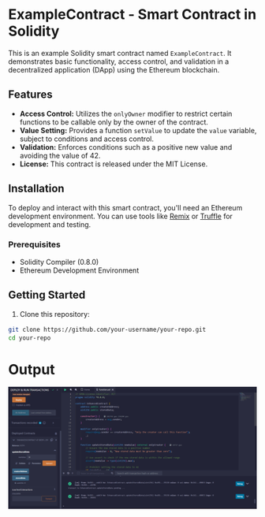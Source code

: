 # ExampleContract - Smart Contract in Solidity

This is an example Solidity smart contract named `ExampleContract`. It demonstrates basic functionality, access control, and validation in a decentralized application (DApp) using the Ethereum blockchain.

## Features

- **Access Control:** Utilizes the `onlyOwner` modifier to restrict certain functions to be callable only by the owner of the contract.
- **Value Setting:** Provides a function `setValue` to update the `value` variable, subject to conditions and access control.
- **Validation:** Enforces conditions such as a positive new value and avoiding the value of 42.
- **License:** This contract is released under the MIT License.

## Installation

To deploy and interact with this smart contract, you'll need an Ethereum development environment. You can use tools like [Remix](https://remix.ethereum.org/) or [Truffle](https://www.trufflesuite.com/) for development and testing.

### Prerequisites

- Solidity Compiler (0.8.0)
- Ethereum Development Environment

## Getting Started

1. Clone this repository:

```bash
git clone https://github.com/your-username/your-repo.git
cd your-repo
```
# Output
![ExampleContract Screenshot](Screenshot.png)
